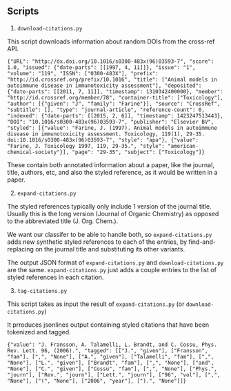 Scripts
-------

1. `download-citations.py`

  This script downloads information about random DOIs from the cross-ref API.

    {"URL": "http://dx.doi.org/10.1016/s0300-483x(96)03593-7", "score": 1.0, "issued": {"date-parts": [[1997, 4, 11]]}, "issue": "1", "volume": "119", "ISSN": ["0300-483X"], "prefix": "http://id.crossref.org/prefix/10.1016", "title": ["Animal models in autoimmune disease in immunotoxicity assessment"], "deposited": {"date-parts": [[2011, 7, 11]], "timestamp": 1310342400000}, "member": "http://id.crossref.org/member/78", "container-title": ["Toxicology"], "author": [{"given": "J", "family": "Farine"}], "source": "CrossRef", "subtitle": [], "type": "journal-article", "reference-count": 0, "indexed": {"date-parts": [[2015, 2, 6]], "timestamp": 1423247513443}, "DOI": "10.1016/s0300-483x(96)03593-7", "publisher": "Elsevier BV", "styled": [{"value": "Farine, J. (1997). Animal models in autoimmune disease in immunotoxicity assessment. Toxicology, 119(1), 29-35. doi:10.1016/s0300-483x(96)03593-7", "style": "apa"}, {"value": "Farine, J. Toxicology 1997, 119, 29-35.", "style": "american-chemical-society"}], "page": "29-35", "subject": ["Toxicology"]}

  These contain both annotated information about a paper, like the journal,
  title, authors, etc, and also the styled reference, as it would be written
  in a paper.

2. `expand-citations.py`

  The styled references typically only include 1 version of the journal title.
  Usually this is the long version (Journal of Organic Chemistry) as opposed
  to the abbreviated title (J. Org. Chem.).

  We want our classifer to be able to handle both, so `expand-citations.py`
  adds new synthetic styled references to each of the entries, by
  find-and-replacing on the journal title and substituting its other variants.

  The output JSON format of `expand-citations.py` and `download-citations.py`
  are the same. `expand-citations.py` just adds a couple entries to the
  list of styled references in each citation.

3. `tag-citations.py`

  This script takes as input the result of `expand-citations.py` (or
  `download-citations.py`)

  It prroduces jsonlines output containing styled citations that have been
  tokenized and tagged.

    {"value": "J. Fransson, A. Talamelli, L. Brandt, and C. Cossu, Phys. Rev. Lett. 96, (2006).", "tagged": [["J.", "given"], ["Fransson", "fam"], [",", "None"], ["A.", "given"], ["Talamelli", "fam"], [",", "None"], ["L.", "given"], ["Brandt", "fam"], [",", "None"], ["and", "None"], ["C.", "given"], ["Cossu", "fam"], [",", "None"], ["Phys.", "journ"], ["Rev.", "journ"], ["Lett.", "journ"], ["96", "vol"], [",", "None"], ["(", "None"], ["2006", "year"], [").", "None"]]}
